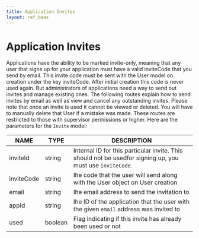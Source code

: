 ```yaml
---
title: Application Invites
layout: ref_baas
---
```


# Application Invites

Applications have the ability to be marked invite-only, meaning that any user that signs up for your application must have a valid inviteCode that you send by email. This invite code must be sent with the User model on creation under the key inviteCode. After initial creation this code is never used again. But administrators of applications need a way to send out invites and manage existing ones. The following routes explain how to send invites by email as well as view and cancel any outstanding invites. Please note that once an invite is used it cannot be viewed or deleted. You will have to manually delete that User if a mistake was made. These routes are restricted to those with supervisor permissions or higher. Here are the parameters for the `Invite` model:

NAME | TYPE | DESCRIPTION
-----|------|------------
inviteId | string | Internal ID for this particular invite. This should not be usedfor signing up, you must use `inviteCode`.
inviteCode | string | Ihe code that the user will send along with the User object on User creation
email | string | Ihe email address to send the invitation to
appId | string | Ihe ID of the application that the user with the given `email` address was invited to
used | boolean | Flag indicating if this invite has already been used or not


